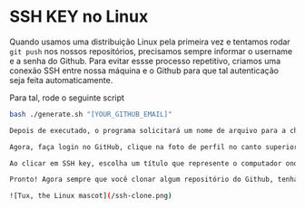 # SSH KEY no Linux

Quando usamos uma distribuição Linux pela primeira vez e tentamos rodar `git push` nos nossos repositórios, precisamos sempre informar o username e a senha do Github. Para evitar essse processo repetitivo, criamos uma conexão SSH entre nossa máquina e o Github para que tal autenticação seja feita automaticamente.

Para tal, rode o seguinte script 

```bash
bash ./generate.sh "[YOUR_GITHUB_EMAIL]"

Depois de executado, o programa solicitará um nome de arquivo para a chave SSH. Se apenas pressionarmos Enter, o nome e a localização padrão serão utilizados (/home/usuário/.ssh/id_rsa). Após isso, também será solicitada uma senha para a chave, recomendo que apenas clique Enter - deixando vazio.

Agora, faça login no GitHub, clique na foto de perfil no canto superior direito e escolha a opção Settings. Na barra lateral da tela de configuração, clique em SSH and GPG keys.

Ao clicar em SSH key, escolha um título que represente o computador onde a chave está armazenada, copie todo o conteúdo do arquivo id_rsa.pub (armazenado no diretório /home/usuário/.ssh) e cole no campo Key.

Pronto! Agora sempre que você clonar algum repositório do Github, tenha certeza de cloná-lo com o domínio do SSH e não HTTP!

![Tux, the Linux mascot](/ssh-clone.png)
